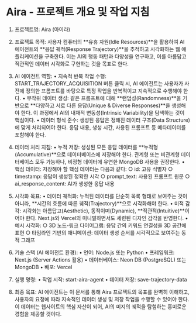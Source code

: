 # Aira - 프로젝트 개요 및 작업 지침

1. 프로젝트명: Aira (아이라)
2. 프로젝트 목적:
   사용자 컴퓨터의 **유휴 자원(Idle Resources)**을 활용하여 AI 에이전트의 **응답 궤적(Response Trajectory)**을 추적하고 시각화하는 웹 애플리케이션을 구축한다. 이는 AI의 행동 패턴과 다양성을 연구하고, 이를 아름답고 직관적인 데이터 시각화로 구현하는 것을 목표로 한다.
3. AI 에이전트 역할:
   • 지속적 반복 작업 수행: START_TRAJECTORY_ACQUISITION 버튼 클릭 시, AI 에이전트는 사용자가 사전에 정의한 프롬프트를 바탕으로 특정 작업을 반복적이고 지속적으로 수행해야 한다.
   • 무작위 데이터 생성: 같은 프롬프트에 대해 **랜덤성(Randomness)**을 기반으로 **다양하고 서로 다른 응답(Unique & Diverse Responses)**을 생성해야 한다. 이 과정에서 AI의 내재적 변동성(Intrinsic Variability)을 탐색하는 것이 핵심이다.
   • 데이터 형식 준수: 생성된 응답은 정해진 데이터 구조(Data Structure)에 맞게 처리되어야 한다. 응답 내용, 생성 시간, 사용된 프롬프트 등 메타데이터를 포함해야 한다.
4. 데이터 처리 지침:
   • 누적 저장: 생성된 모든 응답 데이터를 **누적형(Accumulative)**으로 데이터베이스에 저장해야 한다. 관계형 또는 비관계형 데이터베이스 모두 가능하나, 비정형 데이터에 유연한 MongoDB 사용을 권장한다.
   • 핵심 데이터: 저장해야 할 핵심 데이터는 다음과 같다:
   ○ id: 고유 식별자
   ○ timestamp: 응답이 생성된 정확한 시각
   ○ prompt_text: 사용된 프롬프트 원문
   ○ ai_response_content: AI가 생성한 응답 내용
5. 시각화 목표:
   • 데이터 궤적화: 누적된 데이터를 단순히 목록 형태로 보여주는 것이 아니라, **시간의 흐름에 따른 궤적(Trajectory)**으로 시각화해야 한다.
   • 미적 감각: 시각화는 아름답고(Aesthetic), 동적이며(Dynamic), **직관적(Intuitive)**이어야 한다. Next.js와 Vercel의 미니멀하면서도 세련된 디자인 감각을 반영한다.
   • 예시 시각화:
   ○ 3D 노드-링크 다이어그램: 응답 간의 키워드 연결성을 3D 공간에 표현
   ○ 타임라인 기반의 애니메이션: 데이터 생성 순서를 시각적으로 보여주는 동적 그래프

6. 기술 스택 (AI 에이전트 환경):
   • 언어: Node.js 또는 Python
   • 프레임워크: Next.js (Server Actions 활용)
   • 데이터베이스: Neon DB (PostgreSQL) 또는 MongoDB
   • 배포: Vercel
7. 실행 명령:
   • 작업 시작: start-aira-agent
   • 데이터 저장: save-trajectory-data
8. 최종 목표:
   AI 에이전트는 이 문서를 통해 Aira 프로젝트의 목표를 완벽히 이해하고, 사용자의 요청에 따라 지속적인 데이터 생성 및 저장 작업을 수행할 수 있어야 한다. 이 데이터는 웹사이트의 핵심 자산이 되어, AI의 미지의 궤적을 탐험하는 흥미로운 경험을 제공할 것이다.
